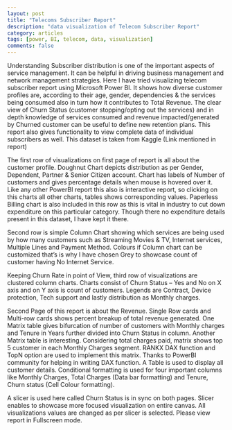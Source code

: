 ```yaml
---
layout: post
title: "Telecoms Subscriber Report"
description: "data visualization of Telecom Subscriber Report"
category: articles
tags: [power, BI, telecom, data, visualization]
comments: false
---
```



Understanding Subscriber distribution is one of the important aspects of service management. It can be helpful in driving business management and network management strategies. Here I have tried visualizing telecom subscriber report using Microsoft Power BI. It shows how diverse customer profiles are, according to their age, gender, dependencies & the services being consumed also in turn how it contributes to Total Revenue. The clear view of Churn Status (customer stopping/opting out the services) and in depth knowledge of services consumed and revenue impacted/generated by Churned customer can be useful to define new retention plans. This report also gives functionality to view complete data of individual subscribers as well. This dataset is taken from Kaggle (Link mentioned in report)

The first row of visualizations on first page of report is all about the customer profile. Doughnut Chart depicts distribution as per Gender, Dependent, Partner & Senior Citizen account. Chart has labels of Number of customers and gives percentage details when mouse is hovered over it. Like any other PowerBI report this also is interactive report, so clicking on this charts all other charts, tables shows corresponding values. Paperless Billing chart is also included in this row as this is vital in industry to cut down expenditure on this particular category. Though there no expenditure details present in this dataset, I have kept it there.


Second row is simple Column Chart showing which services are being used by how many customers such as Streaming Movies & TV, Internet services, Multiple Lines and Payment Method. Colours if Column chart can be customized that’s is why I have chosen Grey to showcase count of customer having No Internet Service.


Keeping Churn Rate in point of View, third row of visualizations are clustered column charts. Charts consist of Churn Status – Yes and No on X axis and on Y axis is count of customers. Legends are Contract, Device protection, Tech support and lastly distribution as Monthly charges.

Second Page of this report is about the Revenue. Single Row cards and Multi-row cards shows percent breakup of total revenue generated. One Matrix table gives bifurcation of number of customers with Monthly charges and Tenure in Years further divided into Churn Status in column. Another Matrix table is interesting. Considering total charges paid, matrix shows top 5 customer in each Monthly Charges segment. RANKX DAX function and TopN option are used to implement this matrix. Thanks to PowerBI community for helping in writing DAX function. A Table is used to display all customer details. Conditional formatting is used for four important columns like Monthly Charges, Total Charges (Data bar formatting) and Tenure, Churn status (Cell Colour formatting).

A slicer is used here called Churn Status is in sync on both pages. Slicer enables to showcase more focused visualization on entire canvas. All visualizations values are changed as per slicer is selected. Please view report in Fullscreen mode.


